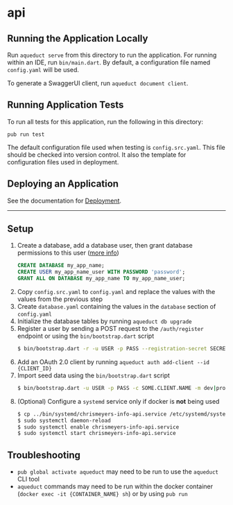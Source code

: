 # api

## Running the Application Locally

Run `aqueduct serve` from this directory to run the application. For running within an IDE, run `bin/main.dart`. By default, a configuration file named `config.yaml` will be used.

To generate a SwaggerUI client, run `aqueduct document client`.

## Running Application Tests

To run all tests for this application, run the following in this directory:

```
pub run test
```

The default configuration file used when testing is `config.src.yaml`. This file should be checked into version control. It also the template for configuration files used in deployment.

## Deploying an Application

See the documentation for [Deployment](https://aqueduct.io/docs/deploy/).

---

## Setup
1. Create a database, add a database user, then grant database permissions to this user ([more info](https://aqueduct.io/docs/db/connecting/))
    ```sql
    CREATE DATABASE my_app_name;
    CREATE USER my_app_name_user WITH PASSWORD 'password';
    GRANT ALL ON DATABASE my_app_name TO my_app_name_user;
    ```
1. Copy `config.src.yaml` to `config.yaml` and replace the values with the values from the previous step
1. Create `database.yaml` containing the values in the `database` section of `config.yaml`
1. Initialize the database tables by running `aqueduct db upgrade`
1. Register a user by sending a POST request to the `/auth/register` endpoint or using the `bin/bootstrap.dart` script
    ```sh
    $ bin/bootstrap.dart -r -u USER -p PASS --registration-secret SECRET
    ```
1. Add an OAuth 2.0 client by running `aqueduct auth add-client --id {CLIENT_ID}`
1. Import seed data using the `bin/bootstrap.dart` script
    ```sh
    $ bin/bootstrap.dart -u USER -p PASS -c SOME.CLIENT.NAME -m dev|prod
    ```
1. (Optional) Configure a `systemd` service only if docker is **not** being used
    ```sh
    $ cp ../bin/systemd/chrismeyers-info-api.service /etc/systemd/system
    $ sudo systemctl daemon-reload
    $ sudo systemctl enable chrismeyers-info-api.service
    $ sudo systemctl start chrismeyers-info-api.service
    ```

## Troubleshooting
- `pub global activate aqueduct` may need to be run to use the `aqueduct` CLI tool
- `aqueduct` commands may need to be run within the docker container (`docker exec -it {CONTAINER_NAME} sh`) or by using `pub run`
